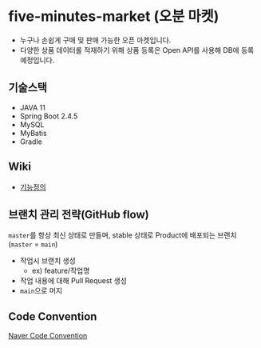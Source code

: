 # five-minutes-market (오분 마켓)

- 누구나 손쉽게 구매 및 판매 가능한 오픈 마켓입니다.
- 다양한 상품 데이터롤 적재하기 위해 상품 등록은 Open API를 사용해 DB에 등록 예정입니다.

## 기술스택

- JAVA 11
- Spring Boot 2.4.5
- MySQL
- MyBatis
- Gradle

## Wiki

- [기능정의](https://github.com/f-lab-edu/five-minutes-market/wiki/%EC%98%A4%EB%B6%84%EB%A7%88%EC%BC%93-%EA%B8%B0%EB%8A%A5-%EC%A0%95%EC%9D%98)

## 브랜치 관리 전략(GitHub flow)

`master`를 항상 최신 상태로 만들며, stable 상태로 Product에 배포되는 브랜치 (`master` = `main`)

- 작업시 브랜치 생성
    - ex) feature/작업명
- 작업 내용에 대해 Pull Request 생성
- `main`으로 머지

## Code Convention

[Naver Code Convention](https://naver.github.io/hackday-conventions-java/#_intellij)